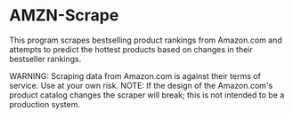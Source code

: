 AMZN-Scrape
===========

This program scrapes bestselling product rankings from Amazon.com and attempts to predict the hottest products based on changes in their bestseller rankings.

WARNING: Scraping data from Amazon.com is against their terms of service. Use at your own risk.
NOTE: If the design of the Amazon.com's product catalog changes the scraper will break; this is not intended to be a production system.
